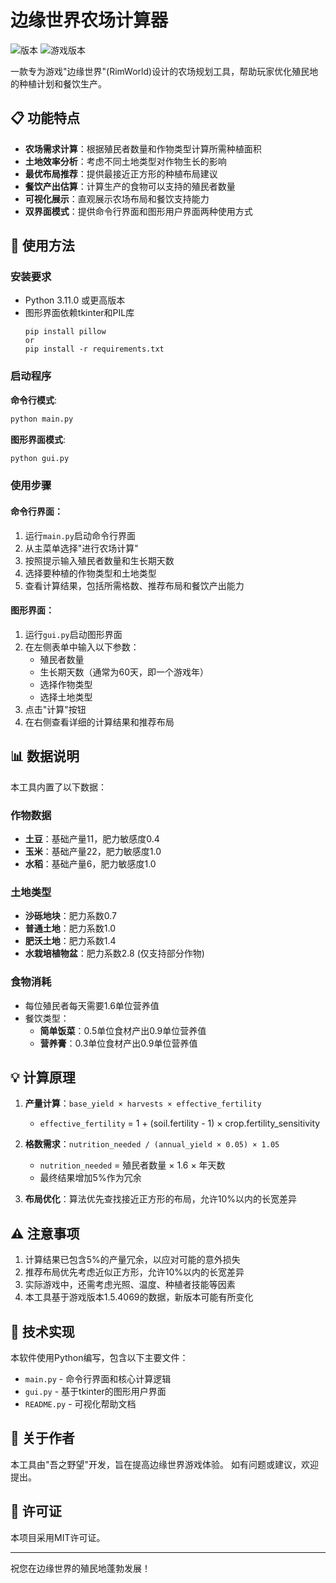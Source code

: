 # 边缘世界农场计算器

![版本](https://img.shields.io/badge/版本-1.0-blue)
![游戏版本](https://img.shields.io/badge/游戏版本-1.5.4069-orange)

一款专为游戏"边缘世界"(RimWorld)设计的农场规划工具，帮助玩家优化殖民地的种植计划和餐饮生产。

## 📋 功能特点

- **农场需求计算**：根据殖民者数量和作物类型计算所需种植面积
- **土地效率分析**：考虑不同土地类型对作物生长的影响
- **最优布局推荐**：提供最接近正方形的种植布局建议
- **餐饮产出估算**：计算生产的食物可以支持的殖民者数量
- **可视化展示**：直观展示农场布局和餐饮支持能力
- **双界面模式**：提供命令行界面和图形用户界面两种使用方式

## 🚀 使用方法

### 安装要求

- Python 3.11.0 或更高版本
- 图形界面依赖tkinter和PIL库
  ```
  pip install pillow
  or
  pip install -r requirements.txt
  ```

### 启动程序

**命令行模式**:
```bash
python main.py
```

**图形界面模式**:
```bash
python gui.py
```

### 使用步骤

#### 命令行界面：
1. 运行`main.py`启动命令行界面
2. 从主菜单选择"进行农场计算"
3. 按照提示输入殖民者数量和生长期天数
4. 选择要种植的作物类型和土地类型
5. 查看计算结果，包括所需格数、推荐布局和餐饮产出能力

#### 图形界面：
1. 运行`gui.py`启动图形界面
2. 在左侧表单中输入以下参数：
   - 殖民者数量
   - 生长期天数（通常为60天，即一个游戏年）
   - 选择作物类型
   - 选择土地类型
3. 点击"计算"按钮
4. 在右侧查看详细的计算结果和推荐布局

## 📊 数据说明

本工具内置了以下数据：

### 作物数据
- **土豆**：基础产量11，肥力敏感度0.4
- **玉米**：基础产量22，肥力敏感度1.0
- **水稻**：基础产量6，肥力敏感度1.0

### 土地类型
- **沙砾地块**：肥力系数0.7
- **普通土地**：肥力系数1.0
- **肥沃土地**：肥力系数1.4
- **水栽培植物盆**：肥力系数2.8 (仅支持部分作物)

### 食物消耗
- 每位殖民者每天需要1.6单位营养值
- 餐饮类型：
  - **简单饭菜**：0.5单位食材产出0.9单位营养值
  - **营养膏**：0.3单位食材产出0.9单位营养值

## 💡 计算原理

1. **产量计算**：`base_yield × harvests × effective_fertility`
   - `effective_fertility` = 1 + (soil.fertility - 1) × crop.fertility_sensitivity
   
2. **格数需求**：`nutrition_needed / (annual_yield × 0.05) × 1.05`
   - `nutrition_needed` = 殖民者数量 × 1.6 × 年天数
   - 最终结果增加5%作为冗余

3. **布局优化**：算法优先查找接近正方形的布局，允许10%以内的长宽差异

## ⚠️ 注意事项

1. 计算结果已包含5%的产量冗余，以应对可能的意外损失
2. 推荐布局优先考虑近似正方形，允许10%以内的长宽差异
3. 实际游戏中，还需考虑光照、温度、种植者技能等因素
4. 本工具基于游戏版本1.5.4069的数据，新版本可能有所变化

## 🧰 技术实现

本软件使用Python编写，包含以下主要文件：

- `main.py` - 命令行界面和核心计算逻辑
- `gui.py` - 基于tkinter的图形用户界面
- `README.py` - 可视化帮助文档

## 👤 关于作者

本工具由"吾之野望"开发，旨在提高边缘世界游戏体验。
如有问题或建议，欢迎提出。

## 📝 许可证

本项目采用MIT许可证。

---

祝您在边缘世界的殖民地蓬勃发展！
